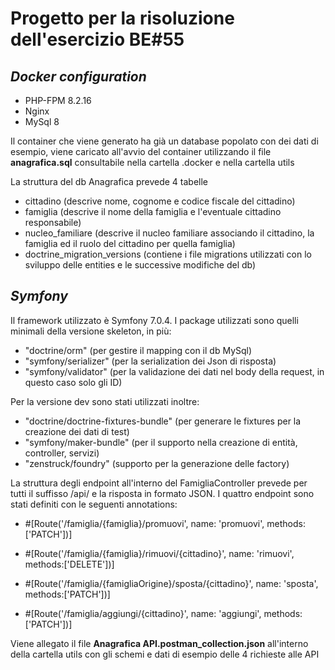 # **Progetto per la risoluzione dell'esercizio BE#55**

## _Docker configuration_
- PHP-FPM 8.2.16
- Nginx
- MySql 8

Il container che viene generato ha già un database popolato con dei dati di esempio,
viene caricato all'avvio del container utilizzando il file **anagrafica.sql** consultabile
nella cartella .docker e nella cartella utils

La struttura del db Anagrafica prevede 4 tabelle
- cittadino (descrive nome, cognome e codice fiscale del cittadino)
- famiglia (descrive il nome della famiglia e l'eventuale cittadino responsabile)
- nucleo_familiare (descrive il nucleo familiare associando il cittadino, la famiglia ed il ruolo del cittadino per quella famiglia)
- doctrine_migration_versions (contiene i file migrations utilizzati con lo sviluppo delle entities e le successive modifiche del db)

## _Symfony_

Il framework utilizzato è Symfony 7.0.4.
I package utilizzati sono quelli minimali della versione skeleton, in più:
- "doctrine/orm" (per gestire il mapping con il db MySql)
- "symfony/serializer" (per la serialization dei Json di risposta)
- "symfony/validator" (per la validazione dei dati nel body della request, in questo caso solo gli ID)

Per la versione dev sono stati utilizzati inoltre:
- "doctrine/doctrine-fixtures-bundle" (per generare le fixtures per la creazione dei dati di test)
- "symfony/maker-bundle" (per il supporto nella creazione di entità, controller, servizi)
- "zenstruck/foundry" (supporto per la generazione delle factory)

La struttura degli endpoint all'interno del FamigliaController prevede per tutti il suffisso /api/ e la risposta in formato JSON.
I quattro endpoint sono stati definiti con le seguenti annotations:
- #[Route('/famiglia/{famiglia}/promuovi', name: 'promuovi', methods:['PATCH'])]

- #[Route('/famiglia/{famiglia}/rimuovi/{cittadino}', name: 'rimuovi', methods:['DELETE'])]

- #[Route('/famiglia/{famigliaOrigine}/sposta/{cittadino}', name: 'sposta', methods:['PATCH'])]

- #[Route('/famiglia/aggiungi/{cittadino}', name: 'aggiungi', methods:['PATCH'])]

Viene allegato il file **Anagrafica API.postman_collection.json** all'interno della cartella utils con gli schemi e dati di esempio delle 4 richieste alle API
